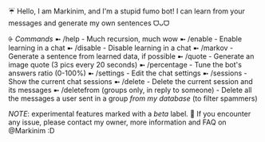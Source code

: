 ☔️ Hello, I am Markinim, and I'm a stupid fumo bot! I can learn from your messages and generate my own sentences ᗜᴗᗜ

⨭ *Commands*
  ➼ /help - Much recursion, much wow
  ➼ /enable - Enable learning in a chat
  ➼ /disable - Disable learning in a chat
  ➼ /markov - Generate a sentence from learned data, if possible
  ➼ /quote - Generate an image quote (3 pics every 20 seconds)
  ➼ /percentage - Tune the bot's answers ratio (0-100%)
  ➼ /settings - Edit the chat settings
  ➼ /sessions - Show the current chat sessions
  ➼ /delete - Delete the current session and its messages
  ➼ /deletefrom (groups only, in reply to someone) - Delete all the messages a user sent in a group *from my database* (to filter spammers)

*NOTE*: experimental features marked with a *beta* label.
🌺 If you encounter any issue, please contact my owner, more information and FAQ on @Markinim :D
